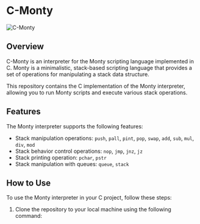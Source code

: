 # C-Monty

![C-Monty](https://github.com/jGohan-cpu/C-Monty/blob/master/monty.png)

## Overview

C-Monty is an interpreter for the Monty scripting language implemented in C. Monty is a minimalistic, stack-based scripting language that provides a set of operations for manipulating a stack data structure.

This repository contains the C implementation of the Monty interpreter, allowing you to run Monty scripts and execute various stack operations.

## Features

The Monty interpreter supports the following features:

- Stack manipulation operations: `push`, `pall`, `pint`, `pop`, `swap`, `add`, `sub`, `mul`, `div`, `mod`
- Stack behavior control operations: `nop`, `jmp`, `jnz`, `jz`
- Stack printing operation: `pchar`, `pstr`
- Stack manipulation with queues: `queue`, `stack`

## How to Use

To use the Monty interpreter in your C project, follow these steps:

1. Clone the repository to your local machine using the following command:


